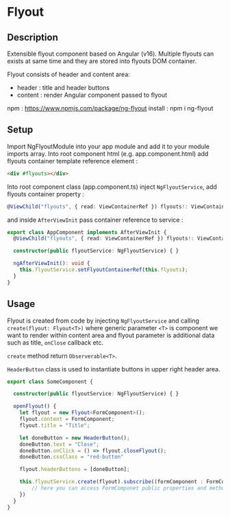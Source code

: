 # Flyout
## Description

Extensible flyout component based on Angular (v16). Multiple flyouts can exists at same time and they are stored into flyouts DOM container. 

Flyout consists of header and content area:

* header : title and header buttons
* content : render Angular component passed to flyout

npm : https://www.npmjs.com/package/ng-flyout
install : npm i ng-flyout

## Setup

Import NgFlyoutModule into your app module and add it to your module imports array. Into root component html (e.g. app.component.html) add flyouts container template reference element :

```html
<div #flyouts></div>
```

Into root component class (app.component.ts) inject `NgFlyoutService`, add flyouts container property :

```ts
@ViewChild("flyouts", { read: ViewContainerRef }) flyouts!: ViewContainerRef;
```

and inside `AfterViewInit` pass container reference to service :

```ts
export class AppComponent implements AfterViewInit {
  @ViewChild("flyouts", { read: ViewContainerRef }) flyouts!: ViewContainerRef;

  constructor(public flyoutService: NgFlyoutService) { }

  ngAfterViewInit(): void {
    this.flyoutService.setFlyoutContainerRef(this.flyouts);
  }
}
```

## Usage

Flyout is created from code by injecting `NgFlyoutService` and calling `create(flyout: Flyout<T>)` where generic parameter `<T>` is component we want to render within content area and flyout parameter is additional data such as title, `onClose` callback etc.

`create` method return `Observerable<T>`. 

`HeaderButton` class is used to instantiate buttons in upper right header area.

```ts
export class SomeComponent {

  constructor(public flyoutService: NgFlyoutService) { }

  openFlyout() {
    let flyout = new Flyout<FormComponent>();
    flyout.content = FormComponent;
    flyout.title = "Title";

    let doneButton = new HeaderButton();
    doneButton.text = "Close";
    doneButton.onClick = () => flyout.closeFlyout();
    doneButton.cssClass = "red-button"

    flyout.headerButtons = [doneButton];

    this.flyoutService.create(flyout).subscribe((formComponent : FormComponent) => {
        // here you can access FormComponet public properties and methods
    })
  }
}
```

